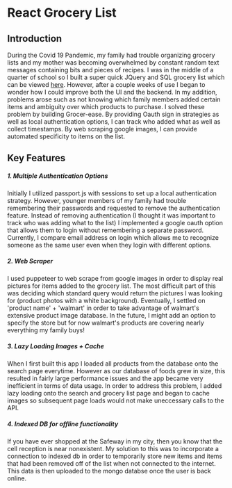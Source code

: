 # React Grocery List
## Introduction
During the Covid 19 Pandemic, my family had trouble organizing grocery lists and my mother was becoming overwhelmed by constant random text messages containing bits and pieces of recipes. I was in the middle of a quarter of school so I built a super quick JQuery and SQL grocery list which can be viewed [here](). However, after a couple weeks of use I began to wonder how I could improve both the UI and the backend. In my addition, problems arose such as not knowing which family members added certain items and ambiguity over which products to purchase. I solved these problem by building Grocer-ease. By providing Oauth sign in strategies as well as local authentication options, I can track who added what as well as collect timestamps. By web scraping google images, I can provide automated specificity to items on the list. 
## Key Features
##### 1. Multiple Authentication Options 
Initially I utilized passport.js with sessions to set up a local authentication strategy. However, younger members of my family had trouble remembering their passwords and requested to remove the authentication feature. Instead of removing authentication (I thought it was important to track who was adding what to the list) I implemented a google oauth option that allows them to login without remembering a separate password. Currently, I compare email address on login which allows me to recognize someone as the same user even when they login with different options. 
##### 2. Web Scraper 
I used puppeteer to web scrape from google images in order to display real pictures for items added to the grocery list. The most difficult part of this was deciding which standard query would return the pictures I was looking for (product photos with a white background). Eventually, I settled on 'product name' + 'walmart' in order to take advantage of walmart's extensive product image database. In the future, I might add an option to specify the store but for now walmart's products are covering nearly everything my family buys!
##### 3. Lazy Loading Images + Cache
When I first built this app I loaded all products from the database onto the search page everytime. However as our database of foods grew in size, this resulted in fairly large performance issues and the app became very inefficient in terms of data usage. In order to address this problem, I added lazy loading onto the search and grocery list page and began to cache images so subsequent page loads would not make uneccessary calls to the API. 
##### 4. Indexed DB for offline functionality 
If you have ever shopped at the Safeway in my city, then you know that the cell reception is near nonexistent. My solution to this was to incorporate a connection to indexed db in order to temporarily store new items and items that had been removed off of the list when not connected to the internet. This data is then uploaded to the mongo databse once the user is back online.  

